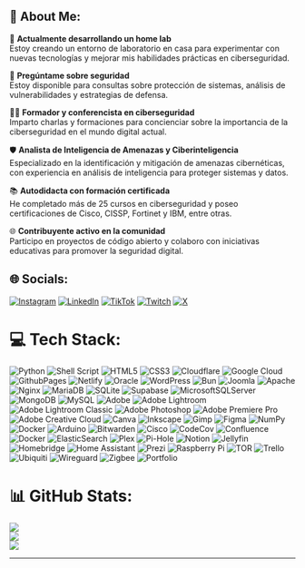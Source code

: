 ## 💫 About Me:

🔭 **Actualmente desarrollando un home lab**  
Estoy creando un entorno de laboratorio en casa para experimentar con nuevas tecnologías y mejorar mis habilidades prácticas en ciberseguridad.

💬 **Pregúntame sobre seguridad**  
Estoy disponible para consultas sobre protección de sistemas, análisis de vulnerabilidades y estrategias de defensa.

👨‍🏫 **Formador y conferencista en ciberseguridad**  
Imparto charlas y formaciones para concienciar sobre la importancia de la ciberseguridad en el mundo digital actual.

🛡️ **Analista de Inteligencia de Amenazas y Ciberinteligencia**  
Especializado en la identificación y mitigación de amenazas cibernéticas, con experiencia en análisis de inteligencia para proteger sistemas y datos.

📚 **Autodidacta con formación certificada**  
He completado más de 25 cursos en ciberseguridad y poseo certificaciones de Cisco, CISSP, Fortinet y IBM, entre otras.

🌐 **Contribuyente activo en la comunidad**  
Participo en proyectos de código abierto y colaboro con iniciativas educativas para promover la seguridad digital.



## 🌐 Socials:
[![Instagram](https://img.shields.io/badge/Instagram-%23E4405F.svg?logo=Instagram&logoColor=white)](https://instagram.com/nuoframework) [![LinkedIn](https://img.shields.io/badge/LinkedIn-%230077B5.svg?logo=linkedin&logoColor=white)](https://linkedin.com/in/pabloarrabale) [![TikTok](https://img.shields.io/badge/TikTok-%23000000.svg?logo=TikTok&logoColor=white)](https://tiktok.com/@nuoframework) [![Twitch](https://img.shields.io/badge/Twitch-%239146FF.svg?logo=Twitch&logoColor=white)](https://twitch.tv/nuoframework) [![X](https://img.shields.io/badge/X-black.svg?logo=X&logoColor=white)](https://x.com/nuoframework) 

# 💻 Tech Stack:
![Python](https://img.shields.io/badge/python-3670A0?style=flat&logo=python&logoColor=ffdd54) ![Shell Script](https://img.shields.io/badge/shell_script-%23121011.svg?style=flat&logo=gnu-bash&logoColor=white) ![HTML5](https://img.shields.io/badge/html5-%23E34F26.svg?style=flat&logo=html5&logoColor=white) ![CSS3](https://img.shields.io/badge/css3-%231572B6.svg?style=flat&logo=css3&logoColor=white) ![Cloudflare](https://img.shields.io/badge/Cloudflare-F38020?style=flat&logo=Cloudflare&logoColor=white) ![Google Cloud](https://img.shields.io/badge/GoogleCloud-%234285F4.svg?style=flat&logo=google-cloud&logoColor=white) ![GithubPages](https://img.shields.io/badge/github%20pages-121013?style=flat&logo=github&logoColor=white) ![Netlify](https://img.shields.io/badge/netlify-%23000000.svg?style=flat&logo=netlify&logoColor=#00C7B7) ![Oracle](https://img.shields.io/badge/Oracle-F80000?style=flat&logo=oracle&logoColor=white) ![WordPress](https://img.shields.io/badge/WordPress-%23117AC9.svg?style=flat&logo=WordPress&logoColor=white) ![Bun](https://img.shields.io/badge/Bun-%23000000.svg?style=flat&logo=bun&logoColor=white) ![Joomla](https://img.shields.io/badge/joomla-%235091CD.svg?style=flat&logo=joomla&logoColor=white) ![Apache](https://img.shields.io/badge/apache-%23D42029.svg?style=flat&logo=apache&logoColor=white) ![Nginx](https://img.shields.io/badge/nginx-%23009639.svg?style=flat&logo=nginx&logoColor=white) ![MariaDB](https://img.shields.io/badge/MariaDB-003545?style=flat&logo=mariadb&logoColor=white) ![SQLite](https://img.shields.io/badge/sqlite-%2307405e.svg?style=flat&logo=sqlite&logoColor=white) ![Supabase](https://img.shields.io/badge/Supabase-3ECF8E?style=flat&logo=supabase&logoColor=white) ![MicrosoftSQLServer](https://img.shields.io/badge/Microsoft%20SQL%20Server-CC2927?style=flat&logo=microsoft%20sql%20server&logoColor=white) ![MongoDB](https://img.shields.io/badge/MongoDB-%234ea94b.svg?style=flat&logo=mongodb&logoColor=white) ![MySQL](https://img.shields.io/badge/mysql-%2300000f.svg?style=flat&logo=mysql&logoColor=white) ![Adobe](https://img.shields.io/badge/adobe-%23FF0000.svg?style=flat&logo=adobe&logoColor=white) ![Adobe Lightroom](https://img.shields.io/badge/Adobe%20Lightroom-31A8FF.svg?style=flat&logo=Adobe%20Lightroom&logoColor=white) ![Adobe Lightroom Classic](https://img.shields.io/badge/Adobe%20Lightroom%20Classic-31A8FF.svg?style=flat&logo=Adobe%20Lightroom%20Classic&logoColor=white) ![Adobe Photoshop](https://img.shields.io/badge/adobe%20photoshop-%2331A8FF.svg?style=flat&logo=adobe%20photoshop&logoColor=white) ![Adobe Premiere Pro](https://img.shields.io/badge/Adobe%20Premiere%20Pro-9999FF.svg?style=flat&logo=Adobe%20Premiere%20Pro&logoColor=white) ![Adobe Creative Cloud](https://img.shields.io/badge/Adobe%20Creative%20Cloud-DA1F26.svg?style=flat&logo=Adobe%20Creative%20Cloud&logoColor=white) ![Canva](https://img.shields.io/badge/Canva-%2300C4CC.svg?style=flat&logo=Canva&logoColor=white) ![Inkscape](https://img.shields.io/badge/Inkscape-e0e0e0?style=flat&logo=inkscape&logoColor=080A13) ![Gimp](https://img.shields.io/badge/Gimp-657D8B?style=flat&logo=gimp&logoColor=FFFFFF) ![Figma](https://img.shields.io/badge/figma-%23F24E1E.svg?style=flat&logo=figma&logoColor=white) ![NumPy](https://img.shields.io/badge/numpy-%23013243.svg?style=flat&logo=numpy&logoColor=white) ![Docker](https://img.shields.io/badge/docker-%230db7ed.svg?style=flat&logo=docker&logoColor=white) ![Arduino](https://img.shields.io/badge/-Arduino-00979D?style=flat&logo=Arduino&logoColor=white) ![Bitwarden](https://img.shields.io/badge/bitwarden-%23175DDC.svg?style=flat&logo=bitwarden&logoColor=white) ![Cisco](https://img.shields.io/badge/cisco-%23049fd9.svg?style=flat&logo=cisco&logoColor=black) ![CodeCov](https://img.shields.io/badge/codecov-%23ff0077.svg?style=flat&logo=codecov&logoColor=white) ![Confluence](https://img.shields.io/badge/confluence-%23172BF4.svg?style=flat&logo=confluence&logoColor=white) ![Docker](https://img.shields.io/badge/docker-%230db7ed.svg?style=flat&logo=docker&logoColor=white) ![ElasticSearch](https://img.shields.io/badge/-ElasticSearch-005571?style=flat&logo=elasticsearch) ![Plex](https://img.shields.io/badge/plex-%23E5A00D.svg?style=flat&logo=plex&logoColor=white) ![Pi-Hole](https://img.shields.io/badge/pihole-%2396060C.svg?style=flat&logo=pi-hole&logoColor=white) ![Notion](https://img.shields.io/badge/Notion-%23000000.svg?style=flat&logo=notion&logoColor=white) ![Jellyfin](https://img.shields.io/badge/jellyfin-%23000B25.svg?style=flat&logo=Jellyfin&logoColor=00A4DC) ![Homebridge](https://img.shields.io/badge/homebridge-%23491F59.svg?style=flat&logo=homebridge&logoColor=white) ![Home Assistant](https://img.shields.io/badge/home%20assistant-%2341BDF5.svg?style=flat&logo=home-assistant&logoColor=white) ![Prezi](https://img.shields.io/badge/Prezi-%23000000.svg?style=flat&logo=Prezi&logoColor=white) ![Raspberry Pi](https://img.shields.io/badge/-RaspberryPi-C51A4A?style=flat&logo=Raspberry-Pi) ![TOR](https://img.shields.io/badge/tor-%237E4798.svg?style=flat&logo=tor-project&logoColor=white) ![Trello](https://img.shields.io/badge/Trello-%23026AA7.svg?style=flat&logo=Trello&logoColor=white) ![Ubiquiti](https://img.shields.io/badge/ubiquiti-%230559C9.svg?style=flat&logo=ubiquiti&logoColor=white) ![Wireguard](https://img.shields.io/badge/wireguard-%2388171A.svg?style=flat&logo=wireguard&logoColor=white) ![Zigbee](https://img.shields.io/badge/zigbee-%23EB0443.svg?style=flat&logo=zigbee&logoColor=white) ![Portfolio](https://img.shields.io/badge/Portfolio-%23000000.svg?style=flat&logo=firefox&logoColor=#FF7139)
# 📊 GitHub Stats:
![](https://github-readme-stats.vercel.app/api?username=nuoframework&theme=tokyonight&hide_border=false&include_all_commits=false&count_private=true)<br/>
![](https://github-readme-streak-stats.herokuapp.com/?user=nuoframework&theme=tokyonight&hide_border=false)<br/>
![](https://github-readme-stats.vercel.app/api/top-langs/?username=nuoframework&theme=tokyonight&hide_border=false&include_all_commits=false&count_private=true&layout=compact)

---
